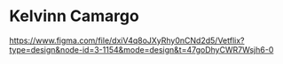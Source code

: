 # Kelvinn Camargo
https://www.figma.com/file/dxiV4q8oJXyRhy0nCNd2d5/Vetflix?type=design&node-id=3-1154&mode=design&t=47goDhyCWR7Wsjh6-0